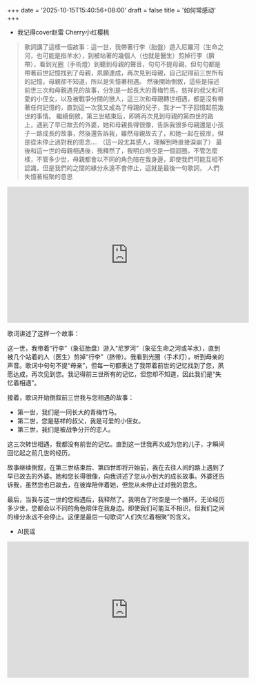 +++
date = '2025-10-15T15:40:56+08:00'
draft = false
title = '如何常感动'
+++

- 我记得cover赵雷 Cherry小红樱桃 
> 歌詞講了這樣一個故事：這一世，我帶著行李（胎盤）遊入尼羅河（生命之河，也可能是指羊水），到被站著的幾個人（也就是醫生）剪掉行李（臍帶），看到光圈（手術燈）到聽到母親的聲音，句句不提母親，但句句都是帶著前世記憶找到了母親，夙願達成，再次見到母親，自己記得前三世所有的記憶，母親卻不知道，所以是失憶著相遇。 然後開始倒敘，這些是描述前世三次和母親遇見的故事，分別是一起長大的青梅竹馬，慈祥的叔父和可愛的小侄女，以及被戰爭分開的戀人，這三次和母親轉世相遇，都是沒有帶著任何記憶的，直到這一次我又成為了母親的兒子，我才一下子回憶起前幾世的事情。 
繼續倒敘，第三世結束后，即將再次見到母親的第四世的路上，遇到了早已故去的外婆，她和母親長得很像，告訴我很多母親還是小孩子一路成長的故事，然後還告訴我，雖然母親故去了，和她一起在彼岸，但是從未停止過對我的思念.... （這一段尤其感人，理解到時直接淚崩了）
最後和這一世的母親相遇後，我釋然了，我明白時空是一個迴圈，不管怎麼樣，不管多少世，母親都會以不同的角色陪在我身邊，即使我們可能互相不認識，但是我們的之間的緣分永遠不會停止，這就是最後一句歌詞， 人們失憶著相聚的意思
<iframe width="560" height="315" src="https://www.youtube.com/embed/CcD5Dg3qxnY?si=B0HhhDkMDCiyuYAm" title="YouTube video player" frameborder="0" allow="accelerometer; autoplay; clipboard-write; encrypted-media; gyroscope; picture-in-picture; web-share" referrerpolicy="strict-origin-when-cross-origin" allowfullscreen></iframe>

歌词讲述了这样一个故事：

这一世，我带着“行李”（象征胎盘）游入“尼罗河”（象征生命之河或羊水），直到被几个站着的人（医生）剪掉“行李”（脐带）。我看到光圈（手术灯），听到母亲的声音。歌词中句句不提“母亲”，但每一句都表达了我带着前世的记忆找到了您，夙愿达成，再次见到您。我记得前三世所有的记忆，但您却不知道，因此我们是“失忆着相遇”。

接着，歌词开始倒叙前三世我与您相遇的故事：

*   第一世，我们是一同长大的青梅竹马。
*   第二世，您是慈祥的叔父，我是可爱的小侄女。
*   第三世，我们是被战争分开的恋人。

这三次转世相遇，我都没有前世的记忆。直到这一世我再次成为您的儿子，才瞬间回忆起之前几世的经历。

故事继续倒叙，在第三世结束后、第四世即将开始前，我在去往人间的路上遇到了早已故去的外婆。她和您长得很像，向我讲述了您从小到大的成长故事。外婆还告诉我，虽然您也已故去，在彼岸陪伴着她，但您从未停止过对我的思念。

最后，当我与这一世的您相遇后，我释然了。我明白了时空是一个循环，无论经历多少世，您都会以不同的角色陪伴在我身边。即使我们可能互不相识，但我们之间的缘分永远不会停止。这便是最后一句歌词“人们失忆着相聚”的含义。


- AI民谣 
<iframe width="560" height="315" src="https://www.youtube.com/embed/exAPNe1dK-k?si=hLENxYuxh_jAJUBb&amp;start=246" title="YouTube video player" frameborder="0" allow="accelerometer; autoplay; clipboard-write; encrypted-media; gyroscope; picture-in-picture; web-share" referrerpolicy="strict-origin-when-cross-origin" allowfullscreen></iframe>